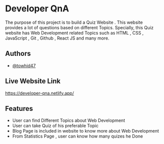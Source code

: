 
# Developer QnA

The purpose of this project is to build a Quiz Website . This website provides a lot of questions based on different Topics. Specially, this Quiz website has Web Development related Topics such as HTML , CSS , JavaScript , Git , Github , React JS and many more.



## Authors

- [@towhid47](https://github.com/Towhid47)





## Live Website Link

https://developer-qna.netlify.app/


## Features

- User can find Different Topics about Web Development
- User can take Quiz of his preferable Topic 
- Blog Page is included in website to know more about Web Development
- From Statistics Page , user can know how many quizes he Done

